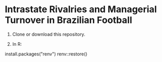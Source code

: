 # Intrastate Rivalries and Managerial Turnover in Brazilian Football

1. Clone or download this repository.

2. In R:

install.packages("renv")
renv::restore()
